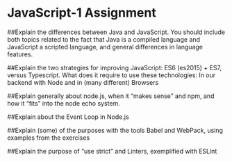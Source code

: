 # JavaScript-1 Assignment 

##Explain the differences between Java and JavaScript. You should include both topics related to the fact that Java is a compiled language and JavaScript a scripted language, and general differences in language features.

##Explain the two strategies for improving JavaScript: ES6 (es2015) + ES7, versus Typescript. What does it require to use these technologies: In our backend with Node and in (many different) Browsers

##Explain generally about node.js, when it “makes sense” and npm, and how it “fits” into the node echo system.

##Explain about the Event Loop in Node.js

##Explain (some) of the purposes with the tools Babel and WebPack, using  examples from the exercises

##Explain the purpose of “use strict” and Linters, exemplified with ESLint 